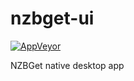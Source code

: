 # nzbget-ui

[![AppVeyor](https://img.shields.io/appveyor/ci/duxet/nzbget-ui.svg)](https://ci.appveyor.com/project/duxet/nzbget-ui)

NZBGet native desktop app
